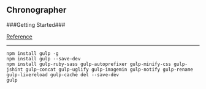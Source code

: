## Chronographer ##

###Getting Started###

[Reference](http://markgoodyear.com/2014/01/getting-started-with-gulp/)

---

    npm install gulp -g
    npm install gulp --save-dev
    npm install gulp-ruby-sass gulp-autoprefixer gulp-minify-css gulp-jshint gulp-concat gulp-uglify gulp-imagemin gulp-notify gulp-rename gulp-livereload gulp-cache del --save-dev
    gulp
